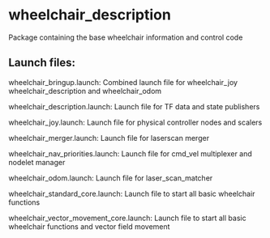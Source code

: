 wheelchair_description
======================

Package containing the base wheelchair information and control code

Launch files:
-------------

wheelchair_bringup.launch: Combined launch file for wheelchair_joy wheelchair_description and wheelchair_odom

wheelchair_description.launch: Launch file for TF data and state publishers

wheelchair_joy.launch: Launch file for physical controller nodes and scalers

wheelchair_merger.launch: Launch file for laserscan merger

wheelchair_nav_priorities.launch: Launch file for cmd_vel multiplexer and nodelet manager

wheelchair_odom.launch: Launch file for laser_scan_matcher

wheelchair_standard_core.launch: Launch file to start all basic wheelchair functions

wheelchair_vector_movement_core.launch: Launch file to start all basic wheelchair functions and vector field movement
